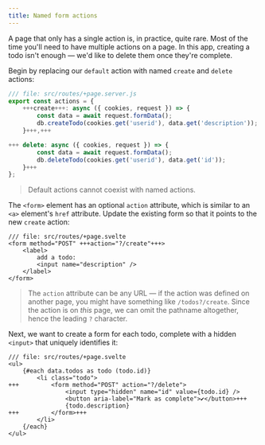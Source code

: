 ```yaml
---
title: Named form actions
---
```


A page that only has a single action is, in practice, quite rare. Most of the time you'll need to have multiple actions on a page. In this app, creating a todo isn't enough — we'd like to delete them once they're complete.

Begin by replacing our `default` action with named `create` and `delete` actions:

```js
/// file: src/routes/+page.server.js
export const actions = {
	+++create+++: async ({ cookies, request }) => {
		const data = await request.formData();
		db.createTodo(cookies.get('userid'), data.get('description'));
	}+++,+++

+++	delete: async ({ cookies, request }) => {
		const data = await request.formData();
		db.deleteTodo(cookies.get('userid'), data.get('id'));
	}+++
};
```

> Default actions cannot coexist with named actions.

The `<form>` element has an optional `action` attribute, which is similar to an `<a>` element's `href` attribute. Update the existing form so that it points to the new `create` action:

```svelte
/// file: src/routes/+page.svelte
<form method="POST" +++action="?/create"+++>
	<label>
		add a todo:
		<input name="description" />
	</label>
</form>
```

> The `action` attribute can be any URL — if the action was defined on another page, you might have something like `/todos?/create`. Since the action is on _this_ page, we can omit the pathname altogether, hence the leading `?` character.

Next, we want to create a form for each todo, complete with a hidden `<input>` that uniquely identifies it:

```svelte
/// file: src/routes/+page.svelte
<ul>
	{#each data.todos as todo (todo.id)}
		<li class="todo">
+++			<form method="POST" action="?/delete">
				<input type="hidden" name="id" value={todo.id} />
				<button aria-label="Mark as complete">✔</button>+++
				{todo.description}
+++			</form>+++
		</li>
	{/each}
</ul>
```

